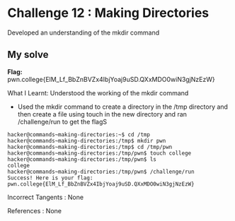 # Challenge 12 : Making Directories

Developed an understanding of the mkdir command

## My solve

**Flag:** pwn.college{ElM_Lf_BbZnBVZx4IbjYoaj9uSD.QXxMDO0wiN3gjNzEzW}

What I Learnt: Understood the working of the mkdir command

- Used the mkdir command to create a directory in the /tmp directory and then create a file using touch in the new directory and ran /challenge/run to get the flagS

```
hacker@commands~making-directories:~$ cd /tmp
hacker@commands~making-directories:/tmp$ mkdir pwn
hacker@commands~making-directories:/tmp$ cd /tmp/pwn
hacker@commands~making-directories:/tmp/pwn$ touch college
hacker@commands~making-directories:/tmp/pwn$ ls
college
hacker@commands~making-directories:/tmp/pwn$ /challenge/run
Success! Here is your flag:
pwn.college{ElM_Lf_BbZnBVZx4IbjYoaj9uSD.QXxMDO0wiN3gjNzEzW}
```

Incorrect Tangents :
None

References :
None
